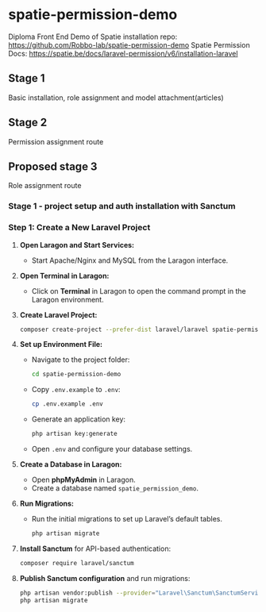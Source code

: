 # spatie-permission-demo

Diploma Front End Demo of Spatie installation
repo: https://github.com/Robbo-lab/spatie-permission-demo
Spatie Permission Docs: https://spatie.be/docs/laravel-permission/v6/installation-laravel

## Stage 1

Basic installation, role assignment and model attachment(articles)

## Stage 2

Permission assignment route

## Proposed stage 3

Role assignment route

### Stage 1 - project setup and auth installation with Sanctum

### **Step 1: Create a New Laravel Project**

1. **Open Laragon and Start Services:**

   - Start Apache/Nginx and MySQL from the Laragon interface.

2. **Open Terminal in Laragon:**

   - Click on **Terminal** in Laragon to open the command prompt in the Laragon environment.

3. **Create Laravel Project:**

   ```bash
   composer create-project --prefer-dist laravel/laravel spatie-permission-demo
   ```

4. **Set up Environment File:**

   - Navigate to the project folder:
     ```bash
     cd spatie-permission-demo
     ```
   - Copy `.env.example` to `.env`:
     ```bash
     cp .env.example .env
     ```
   - Generate an application key:
     ```bash
     php artisan key:generate
     ```
   - Open `.env` and configure your database settings.

5. **Create a Database in Laragon:**

   - Open **phpMyAdmin** in Laragon.
   - Create a database named `spatie_permission_demo`.

6. **Run Migrations:**

   - Run the initial migrations to set up Laravel’s default tables.
     ```bash
     php artisan migrate
     ```

7. **Install Sanctum** for API-based authentication:

   ```bash
   composer require laravel/sanctum
   ```

8. **Publish Sanctum configuration** and run migrations:

   ```bash
   php artisan vendor:publish --provider="Laravel\Sanctum\SanctumServiceProvider"
   php artisan migrate
   ```
